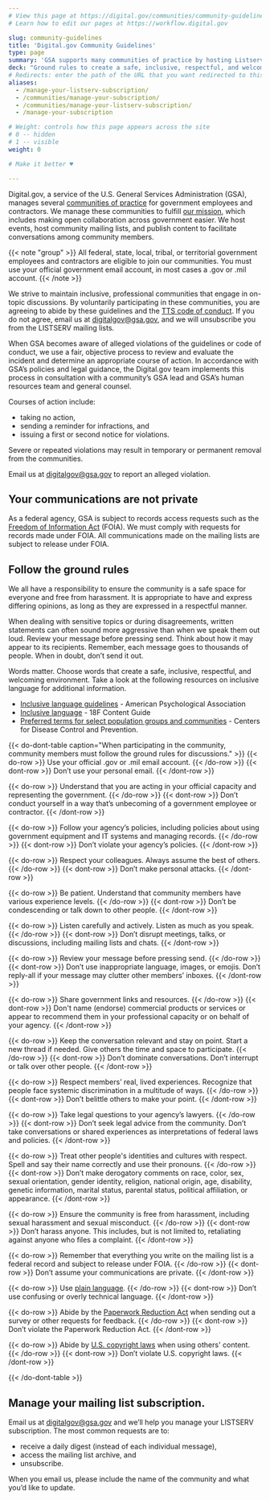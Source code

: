 ```yaml
---
# View this page at https://digital.gov/communities/community-guidelines
# Learn how to edit our pages at https://workflow.digital.gov

slug: community-guidelines
title: 'Digital.gov Community Guidelines'
type: page
summary: 'GSA supports many communities of practice by hosting Listservs which provide our Digital.gov community with an easy way to collaborate, ask questions, and share information.'
deck: "Ground rules to create a safe, inclusive, respectful, and welcoming environment"
# Redirects: enter the path of the URL that you want redirected to this page. The 4th one is temporary until we can build 2nd page
aliases:
  - /manage-your-listserv-subscription/
  - /communities/manage-your-subscription/
  - /communities/manage-your-listserv-subscription/
  - /manage-your-subscription

# Weight: controls how this page appears across the site
# 0 -- hidden
# 1 -- visible
weight: 0

# Make it better ♥

---
```


Digital.gov, a service of the U.S. General Services Administration (GSA), manages several [communities of practice](https://digital.gov/communities/) for government employees and contractors. We manage these communities to fulfill [our mission](https://digital.gov/about/), which includes making open collaboration across government easier. We host events, host community mailing lists, and publish content to facilitate conversations among community members.

{{< note "group" >}}
All federal, state, local, tribal, or territorial government employees and contractors are eligible to join our communities. You must use your official government email account, in most cases a .gov or .mil account.
{{< /note >}}

We strive to maintain inclusive, professional communities that engage in on-topic discussions. By voluntarily participating in these communities, you are agreeing to abide by these guidelines and the [TTS code of conduct](https://handbook.tts.gsa.gov/about-us/code-of-conduct/). If you do not agree, email us at [digitalgov@gsa.gov](mailto:digitalgov@gsa.gov), and we will unsubscribe you from the LISTSERV mailing lists.

When GSA becomes aware of alleged violations of the guidelines or code of conduct, we use a fair, objective process to review and evaluate the incident and determine an appropriate course of action. In accordance with GSA’s policies and legal guidance, the Digital.gov team implements this process in consultation with a community’s GSA lead and GSA’s human resources team and general counsel.

Courses of action include:
* taking no action,
* sending a reminder for infractions, and
* issuing a first or second notice for violations.

Severe or repeated violations may result in temporary or permanent removal from the communities.

Email us at [digitalgov@gsa.gov](mailto:digitalgov@gsa.gov) to report an alleged violation.

## Your communications are not private

As a federal agency, GSA is subject to records access requests such as the [Freedom of Information Act](https://www.gsa.gov/reference/freedom-of-information-act-foia) (FOIA). We must comply with requests for records made under FOIA. All communications made on the mailing lists are subject to release under FOIA. 

## Follow the ground rules

We all have a responsibility to ensure the community is a safe space for everyone and free from harassment. It is appropriate to have and express differing opinions, as long as they are expressed in a respectful manner.

When dealing with sensitive topics or during disagreements, written statements can often sound more aggressive than when we speak them out loud. Review your message before pressing send. Think about how it may appear to its recipients. Remember, each message goes to thousands of people. When in doubt, don’t send it out.

Words matter. Choose words that create a safe, inclusive, respectful, and welcoming environment. Take a look at the following resources on inclusive language for additional information.

* [Inclusive language guidelines](https://www.apa.org/about/apa/equity-diversity-inclusion/language-guidelines) - American Psychological Association
* [Inclusive language](https://content-guide.18f.gov/our-style/inclusive-language/) - 18F Content Guide
* [Preferred terms for select population groups and communities](https://www.cdc.gov/healthcommunication/Preferred_Terms.html) - Centers for Disease Control and Prevention.


{{< do-dont-table caption="When participating in the community, community members must follow the ground rules for discussions." >}}
  {{< do-row >}} Use your official .gov or .mil email account. {{< /do-row >}}
  {{< dont-row >}} Don’t use your personal email. {{< /dont-row >}}

  {{< do-row >}} Understand that you are acting in your official capacity and representing the government. {{< /do-row >}}
  {{< dont-row >}} Don’t conduct yourself in a way that’s unbecoming of a government employee or contractor. {{< /dont-row >}}

  {{< do-row >}} Follow your agency’s policies, including policies about using government equipment and IT systems and managing records. {{< /do-row >}}
  {{< dont-row >}} Don’t violate your agency’s policies. {{< /dont-row >}}

  {{< do-row >}} Respect your colleagues. Always assume the best of others. {{< /do-row >}}
  {{< dont-row >}} Don’t make personal attacks. {{< /dont-row >}}

  {{< do-row >}} Be patient. Understand that community members have various experience levels. {{< /do-row >}}
  {{< dont-row >}} Don’t be condescending or talk down to other people. {{< /dont-row >}}

  {{< do-row >}} Listen carefully and actively. Listen as much as you speak. {{< /do-row >}}
  {{< dont-row >}} Don’t disrupt meetings, talks, or discussions, including mailing lists and chats. {{< /dont-row >}}

  {{< do-row >}} Review your message before pressing send. {{< /do-row >}}
  {{< dont-row >}} Don’t use inappropriate language, images, or emojis. Don’t reply-all if your message may clutter other members’ inboxes. {{< /dont-row >}}

  {{< do-row >}} Share government links and resources. {{< /do-row >}}
  {{< dont-row >}} Don't name (endorse) commercial products or services or appear to recommend them in your professional capacity or on behalf of your agency. {{< /dont-row >}}

  {{< do-row >}} Keep the conversation relevant and stay on point. Start a new thread if needed. Give others the time and space to participate. {{< /do-row >}}
  {{< dont-row >}} Don’t dominate conversations. Don’t interrupt or talk over other people. {{< /dont-row >}}

  {{< do-row >}} Respect members’ real, lived experiences. Recognize that people face systemic discrimination in a multitude of ways. {{< /do-row >}}
  {{< dont-row >}} Don’t belittle others to make your point. {{< /dont-row >}}

  {{< do-row >}} Take legal questions to your agency’s lawyers. {{< /do-row >}}
  {{< dont-row >}} Don’t seek legal advice from the community. Don’t take conversations or shared experiences as interpretations of federal laws and policies. {{< /dont-row >}}

  {{< do-row >}} Treat other people's identities and cultures with respect. Spell and say their name correctly and use their pronouns. {{< /do-row >}}
  {{< dont-row >}} Don’t make derogatory comments on race, color, sex, sexual orientation, gender identity, religion, national origin, age, disability, genetic information, marital status, parental status, political affiliation, or appearance. {{< /dont-row >}}

  {{< do-row >}} Ensure the community is free from harassment, including sexual harassment and sexual misconduct. {{< /do-row >}}
  {{< dont-row >}} Don’t harass anyone. This includes, but is not limited to, retaliating against anyone who files a complaint. {{< /dont-row >}}

  {{< do-row >}} Remember that everything you write on the mailing list is a federal record and subject to release under FOIA. {{< /do-row >}}
  {{< dont-row >}} Don’t assume your communications are private. {{< /dont-row >}}

  {{< do-row >}} Use <a href="https://www.plainlanguage.gov/" class="usa-link usa-link--external">plain language</a>. {{< /do-row >}}
  {{< dont-row >}} Don’t use confusing or overly technical language. {{< /dont-row >}}

  {{< do-row >}} Abide by the <a href="https://pra.digital.gov/" class="usa-link usa-link--external">Paperwork Reduction Act</a> when sending out a survey or other requests for feedback. {{< /do-row >}}
  {{< dont-row >}} Don’t violate the Paperwork Reduction Act. {{< /dont-row >}}

  {{< do-row >}} Abide by <a href="https://www.usa.gov/government-works" class="usa-link usa-link--external">U.S. copyright laws</a> when using others' content. {{< /do-row >}}
  {{< dont-row >}} Don’t violate U.S. copyright laws. {{< /dont-row >}}

{{< /do-dont-table >}}

## Manage your mailing list subscription.
Email us at [digitalgov@gsa.gov](mailto:digitalgov@gsa.gov) and we’ll help you manage your LISTSERV subscription. The most common requests are to:
* receive a daily digest (instead of each individual message),
* access the mailing list archive, and
* unsubscribe.

When you email us, please include the name of the community and what you’d like to update.
